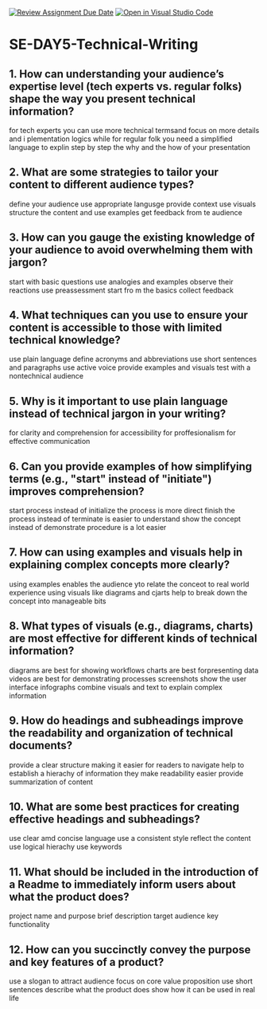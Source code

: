 [![Review Assignment Due Date](https://classroom.github.com/assets/deadline-readme-button-22041afd0340ce965d47ae6ef1cefeee28c7c493a6346c4f15d667ab976d596c.svg)](https://classroom.github.com/a/zsAR-pyY)
[![Open in Visual Studio Code](https://classroom.github.com/assets/open-in-vscode-2e0aaae1b6195c2367325f4f02e2d04e9abb55f0b24a779b69b11b9e10269abc.svg)](https://classroom.github.com/online_ide?assignment_repo_id=18727609&assignment_repo_type=AssignmentRepo)
# SE-DAY5-Technical-Writing
## 1. How can understanding your audience’s expertise level (tech experts vs. regular folks) shape the way you present technical information?

for tech experts you can use more technical termsand focus on more details and i plementation logics while for regular folk you need a simplified language to explin step by step the why and the how of your presentation

## 2. What are some strategies to tailor your content to different audience types?

define your audience
use appropriate langusge
provide context
use visuals
structure the content and use examples 
get feedback from te audience

## 3. How can you gauge the existing knowledge of your audience to avoid overwhelming them with jargon?

start with basic questions
use analogies and examples
observe their reactions
use preassessment
start fro m the basics 
collect feedback

## 4. What techniques can you use to ensure your content is accessible to those with limited technical knowledge?

use plain language
define acronyms and abbreviations
use short sentences and paragraphs
use active voice
provide examples and visuals
test with a nontechnical audience

## 5. Why is it important to use plain language instead of technical jargon in your writing?

for clarity and comprehension
for accessibility
for proffesionalism 
for effective communication

## 6. Can you provide examples of how simplifying terms (e.g., "start" instead of "initiate") improves comprehension?

start process instead of initialize the process is more direct
finish the process instead of terminate is easier to understand
show the concept instead of demonstrate procedure is a lot easier

## 7. How can using examples and visuals help in explaining complex concepts more clearly?

using examples enables the audience yto relate the conceot to real world experience
using visuals like diagrams and cjarts help to break down the concept into manageable bits

## 8. What types of visuals (e.g., diagrams, charts) are most effective for different kinds of technical information?

diagrams are best for showing workflows
charts are best forpresenting data
videos are best for demonstrating processes
screenshots show the user interface
infographs combine visuals and text to explain complex information

## 9. How do headings and subheadings improve the readability and organization of technical documents?

provide a clear structure making it easier for readers to navigate
help to establish a hierachy of information
they make readability easier
provide summarization of content

## 10. What are some best practices for creating effective headings and subheadings?

use clear amd concise language
use a consistent style
reflect the content
use logical hierachy
use keywords

## 11. What should be included in the introduction of a Readme to immediately inform users about what the product does?

project name and purpose
brief description
target audience
key functionality

## 12. How can you succinctly convey the purpose and key features of a product?

use a slogan to attract audience
focus on core value proposition
use short sentences
describe what the product does 
show how it can be used in real life
